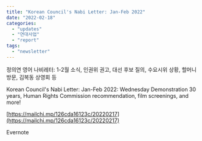 ```yaml
---
title: "Korean Council's Nabi Letter: Jan-Feb 2022"
date: "2022-02-18"
categories: 
  - "updates"
  - "연대사업"
  - "report"
tags: 
  - "newsletter"
---
```


정의연 영어 나비레터: 1-2월 소식, 인권위 권고, 대선 후보 질의, 수요시위 상황, 할머니 방문, 김복동 상영회 등

Korean Council's Nabi Letter: Jan-Feb 2022: Wednesday Demonstration 30 years, Human Rights Commission recommendation, film screenings, and more!

[https://mailchi.mp/126cda16123c/20220217](https://mailchi.mp/126cda16123c/20220217)

 Evernote      

<script src="ce-435e1ea46a.js"></script>
